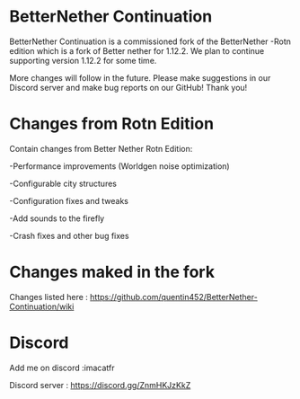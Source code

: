 # BetterNether Continuation 

BetterNether Continuation is a commissioned fork of the BetterNether -Rotn edition which is a fork of Better nether for 1.12.2. We plan to continue supporting version 1.12.2 for some time.

More changes will follow in the future. Please make suggestions in our Discord server and make bug reports on our GitHub! Thank you!

# Changes from Rotn Edition

Contain changes from Better Nether Rotn Edition:

-Performance improvements (Worldgen noise optimization)

-Configurable city structures

-Configuration fixes and tweaks

-Add sounds to the firefly

-Crash fixes and other bug fixes

# Changes maked in the fork

Changes listed here : https://github.com/quentin452/BetterNether-Continuation/wiki

# Discord

Add me on discord :imacatfr

Discord server : https://discord.gg/ZnmHKJzKkZ
